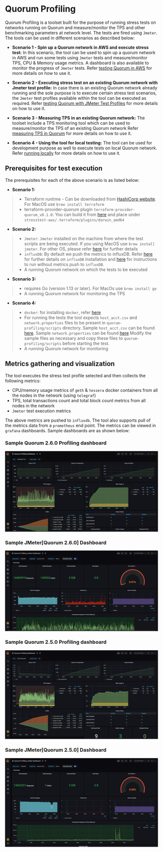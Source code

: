 # Quorum Profiling
Quorum Profiling is a toolset built for the purpose of running stress tests on networks running on Quorum and measure/monitor the TPS and other benchmarking parameters at network level. The tests are fired using `Jmeter`. The tools can be used in different scenarios as described below:


* **Scenario 1 - Spin up a Quorum network in AWS and execute stress test:** 
In this scenario, the tool can be used to spin up a quorum network in AWS and run some tests using `Jmeter` tests and measure/monitor TPS, CPU & Memory usage metrics. A dashboard is also available to monitor the progress of `Jmeter` tests. Refer [testing Quorum in AWS](stresstest-aws/) for more details on how to use it.

* **Scenario 2 - Executing stress test on an existing Quorum network with Jmeter test profile:**
In case there is an existing Quorum network already running and the sole purpose is to execute certain stress test scenarios, the `Jmeter` test profiles available within the tool can be executed as required. Refer [testing Quorum with JMeter Test Profiles](jmeter-test/) for more details on how to use it.

* **Scenario 3 - Measuring TPS in an existing Quorum network:**
The toolset include a TPS monitoring tool which can be used to measure/monitor the TPS of an existing Quorum network
Refer [measuring TPS in Quorum](tps-monitor/) for more details on how to use it.

* **Scenario 4 - Using the tool for local testing:**
The tool can be used for development purpose as well to execute tests on local Quorum network. Refer [running locally](scripts/) for more details on how to use it.

## Prerequisites for test execution
The prerequisites for each of the above scenario is as listed below:
* **Scenario 1:**
> * Terraform runtime - Can be downloaded from [HashiCorp website](https://www.terraform.io/downloads.html). For MacOS use `brew install terraform`
> * terraform-provider-quorum plugin `terraform-provider-quorum_v0.1.0`: You can build it from [here](https://github.com/jpmorganchase/terraform-provider-quorum) and place under `stresstest-aws/.terraform/plugins/darwin_amd64` 

* **Scenario 2:**
> * `Jmeter`: `Jmeter` installed on the machine from where the test scripts are being executed. If you using MacOS use `brew install jmeter`. For other OS, please refer [here](https://jmeter.apache.org/download_jmeter.cgi) for further details
> * `influxDB`: By default we push the metrics to influxDB. Refer [here](https://docs.influxdata.com/influxdb/v1.8/introduction/install/) for further details on `influxDB` installation and [here](jmeter-test/README.md#disabling-influxdb) for instructions to run without metrics push to `influxDB`. 
> * A running Quorum network on which the tests to be executed

* **Scenario 3:**
> * requires Go (version 1.13 or later). For MacOs use `brew install go`
> * A running Quorum network for monitoring the TPS

* **Scenario 4:**
> * `docker`: for installing `docker`, refer [here](https://docs.docker.com/desktop/#download-and-install) 
> * For running the tests the tool expects `host_acct.csv` and `network.properties` files to be present in `quorum-profiling/scripts` directory. Sample `host_acct.csv` can be found [here](jmeter-test/host_acct.sample.csv). Sample `network.properties` can be found [here](jmeter-test/sample-network.properties)
     Modify the sample files as necessary and copy these files to `quorum-profiling/scripts` before starting the test.
> * A running Quorum network for monitoring


## Metrics gathering and visualization
The tool executes the stress test profile selected and then collects the following metrics:
 * CPU/memory usage metrics of `geth` & `tessera` docker containers from all the nodes in the network (using `telegraf`)
 * TPS, total transactions count and total block count metrics from all nodes in the network
 * `Jmeter` test execution metrics
 
 The above metrics are pushed to `influxdb`. The tool also supports pull of the metrics data from a `prometheus` end point. The metrics can be viewed in `grafana` dashboards. Sample dashboards are as shown below:
  

 ### Sample Quorum 2.6.0 Profiling dashboard
 
 ![Quorum Dashboard](images/quorumDashboard_260.jpeg) 
 
 ### Sample JMeter[Quorum 2.6.0] Dashboard
  
 ![Jmeter Dashboard](images/jmeterDashboard_260.jpeg) 

### Sample Quorum 2.5.0 Profiling dashboard
 
 ![Quorum Dashboard](images/quorumDashboard_250.jpeg) 
 
 ### Sample JMeter[Quorum 2.5.0] Dashboard
  
 ![Jmeter Dashboard](images/jmeterDashboard_250.jpeg) 
